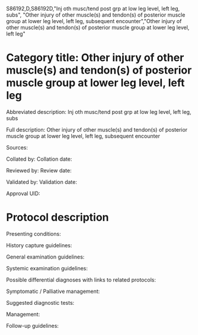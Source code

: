 S86192,D,S86192D,"Inj oth musc/tend post grp at low leg level, left leg, subs", "Other injury of other muscle(s) and tendon(s) of posterior muscle group at lower leg level, left leg, subsequent encounter","Other injury of other muscle(s) and tendon(s) of posterior muscle group at lower leg level, left leg"
# Category title: Other injury of other muscle(s) and tendon(s) of posterior muscle group at lower leg level, left leg

Abbreviated description: Inj oth musc/tend post grp at low leg level, left leg, subs

Full description: Other injury of other muscle(s) and tendon(s) of posterior muscle group at lower leg level, left leg, subsequent encounter

Sources:

Collated by:
Collation date:

Reviewed by:
Review date:

Validated by:
Validation date:

Approval UID:

# Protocol description

Presenting conditions:

History capture guidelines:

General examination guidelines:

Systemic examination guidelines:

Possible differential diagnoses with links to related protocols:

Symptomatic / Palliative management:

Suggested diagnostic tests:

Management:

Follow-up guidelines:
